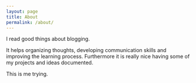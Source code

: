 ```yaml
---
layout: page
title: About
permalink: /about/
---
```


I read good things about blogging.

It helps organizing thoughts, developing communication skills and improving the learning process.
Furthermore it is really nice having some of my projects and ideas documented.

This is me trying.

